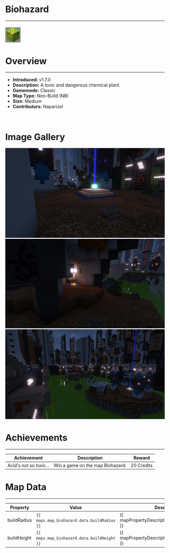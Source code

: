 # Biohazard

***

#### ![biohazardicon](../assets/maps/biohazard/biohazard-icon.jpg)

# Overview
***
- **Introduced:** v1.7.0
- **Description:** A toxic and dangerous chemical plant.
- **Gamemode:** Classic
- **Map Type:** Non-Build (NB)
- **Size:** Medium
- **Contributors:** Naparizel

<br />  

# Image Gallery
![Biohazard - Beacon](../assets/maps/biohazard/biohazard-beacon.jpg '')
![Biohazard - Spawn](../assets/maps/biohazard/biohazard-spawn.jpg '')
![Biohazard - Middle](../assets/maps/biohazard/biohazard-overview.jpg '')

# Achievements
***

| Achievement | Description | Reward |
| ----- | ----- | ------ |
| Acid's not so toxic... | Win a game on the map Biohazard. | 20 Credits |



# Map Data
***

| Property | Value | Description |
| ----------- | ----------- | ------ |
| buildRadius |`{{ maps.map_biohazard.data.buildRadius }}`| {{ mapPropertyDescriptions.buildRadius.classic }} |
| buildHeight |`{{ maps.map_biohazard.data.buildHeight }}`| {{ mapPropertyDescriptions.buildHeight.classic }} |